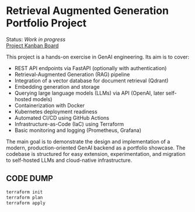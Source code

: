 # Retrieval Augmented Generation Portfolio Project
Status: *Work in progress* \
[Project Kanban Board](https://github.com/users/jan94z/projects/4)

This project is a hands-on exercise in GenAI engineering. Its aim is to cover:
* REST API endpoints via FastAPI (optionally with authentication)
* Retrieval-Augmented Generation (RAG) pipeline
* Integration of a vector database for document retrieval (Qdrant)
* Embedding generation and storage
* Querying large language models (LLMs) via API (OpenAI, later self-hosted models)
* Containerization with Docker
* Kubernetes deployment readiness
* Automated CI/CD using GitHub Actions
* Infrastructure-as-Code (IaC) using Terraform
* Basic monitoring and logging (Prometheus, Grafana)

The main goal is to demonstrate the design and implementation of a modern, production-oriented GenAI backend as a portfolio showcase.
The codebase is structured for easy extension, experimentation, and migration to self-hosted LLMs and cloud-native infrastructure.

## CODE DUMP
```bash
terraform init
terraform plan
terraform apply 
```